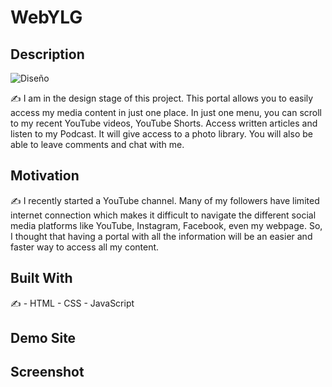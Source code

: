 # WebYLG
## Description

![Diseño](https://user-images.githubusercontent.com/115137407/203375540-884f3588-25a5-411a-a5d2-67ef3151a246.jpg)

✍️ I am in the design stage of this project. 
This portal allows you to easily access my media content in just one place. In just one menu, you can scroll to my recent YouTube videos, YouTube Shorts. Access written articles and listen to my Podcast. 
It will give access to a photo library. You will also be able to leave comments and chat with me. 

## Motivation
✍️ I recently started a YouTube channel. Many of my followers have limited internet connection which makes it difficult to navigate the different social media platforms like YouTube, Instagram, Facebook, even my webpage. So, I thought that having a portal with all the information will be an easier and faster way to access all my content.  

## Built With
✍️ - HTML - CSS - JavaScript
## Demo Site
## Screenshot
